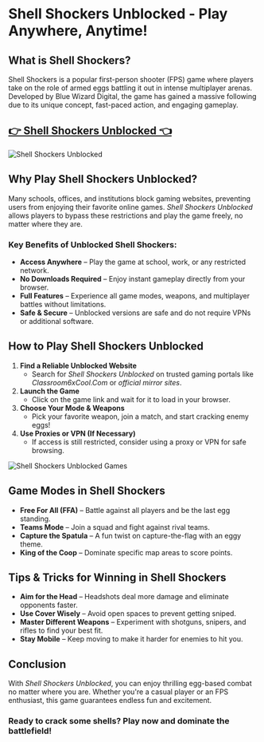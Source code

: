 # Shell Shockers Unblocked - Play Anywhere, Anytime!

## What is Shell Shockers?

Shell Shockers is a popular first-person shooter (FPS) game where players take on the role of armed eggs battling it out in intense multiplayer arenas. Developed by Blue Wizard Digital, the game has gained a massive following due to its unique concept, fast-paced action, and engaging gameplay.

## <a href="[https://classroom-6x-cool.gitlab.io/]">👉 Shell Shockers Unblocked 👈</a>

![Shell Shockers Unblocked](https://github.com/user-attachments/assets/63eb00c7-d781-426a-9db5-014f83ffda7f)

## Why Play Shell Shockers Unblocked?

Many schools, offices, and institutions block gaming websites, preventing users from enjoying their favorite online games. *Shell Shockers Unblocked* allows players to bypass these restrictions and play the game freely, no matter where they are.

### Key Benefits of Unblocked Shell Shockers:
- **Access Anywhere** – Play the game at school, work, or any restricted network.
- **No Downloads Required** – Enjoy instant gameplay directly from your browser.
- **Full Features** – Experience all game modes, weapons, and multiplayer battles without limitations.
- **Safe & Secure** – Unblocked versions are safe and do not require VPNs or additional software.

## How to Play Shell Shockers Unblocked

1. **Find a Reliable Unblocked Website**
   - Search for *Shell Shockers Unblocked* on trusted gaming portals like *Classroom6xCool.Com* or *official mirror sites*.
2. **Launch the Game**
   - Click on the game link and wait for it to load in your browser.
3. **Choose Your Mode & Weapons**
   - Pick your favorite weapon, join a match, and start cracking enemy eggs!
4. **Use Proxies or VPN (If Necessary)**
   - If access is still restricted, consider using a proxy or VPN for safe browsing.

![Shell Shockers Unblocked Games](https://github.com/user-attachments/assets/7b26ea65-7d84-4271-a6eb-e859b2d42a28)

## Game Modes in Shell Shockers

- **Free For All (FFA)** – Battle against all players and be the last egg standing.
- **Teams Mode** – Join a squad and fight against rival teams.
- **Capture the Spatula** – A fun twist on capture-the-flag with an eggy theme.
- **King of the Coop** – Dominate specific map areas to score points.

## Tips & Tricks for Winning in Shell Shockers

- **Aim for the Head** – Headshots deal more damage and eliminate opponents faster.
- **Use Cover Wisely** – Avoid open spaces to prevent getting sniped.
- **Master Different Weapons** – Experiment with shotguns, snipers, and rifles to find your best fit.
- **Stay Mobile** – Keep moving to make it harder for enemies to hit you.

## Conclusion

With *Shell Shockers Unblocked*, you can enjoy thrilling egg-based combat no matter where you are. Whether you're a casual player or an FPS enthusiast, this game guarantees endless fun and excitement.

### Ready to crack some shells? Play now and dominate the battlefield!

